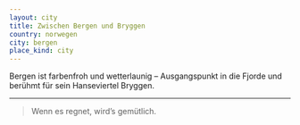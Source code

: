 ```yaml
---
layout: city
title: Zwischen Bergen und Bryggen
country: norwegen
city: bergen
place_kind: city
---
```


Bergen ist farbenfroh und wetterlaunig – Ausgangspunkt in die Fjorde und berühmt für sein Hanseviertel Bryggen.

---

> Wenn es regnet, wird’s gemütlich.

